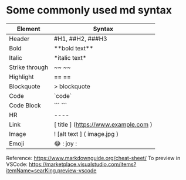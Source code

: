 # Some commonly used md syntax

| Element        | Syntax                               |
| -------------- | ------------------------------------ |
| Header         | \#H1, \#\#H2, \#\#\#H3               |
| Bold           | \*\*bold text\*\*                    |
| Italic         | \*italic text\*                      |
| Strike through | ~~ ~~                                |
| Highlight      | == ==                                |
| Blockquote     | \> blockquote                        |
| Code           | \`code\`                             |
| Code Block     | \``` ```                             |
| HR             | ----                                 |
| Link           | [ title ] (https://www.example.com ) |
| Image          | ! [alt text ] ( image.jpg )          |
| Emoji          | :joy: : joy :                        |

Reference: https://www.markdownguide.org/cheat-sheet/
To preview in VSCode: https://marketplace.visualstudio.com/items?itemName=searKing.preview-vscode
